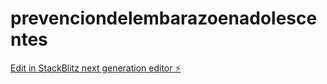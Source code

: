 # prevenciondelembarazoenadolescentes

[Edit in StackBlitz next generation editor ⚡️](https://stackblitz.com/~/github.com/SvdGamerYT/prevenciondelembarazoenadolescentes)
